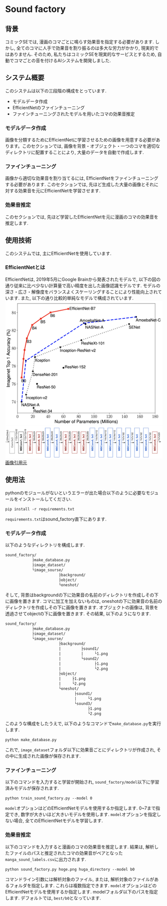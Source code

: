 # Sound factory

## 背景

コミックSEでは, 漫画のコマごとに鳴らす効果音を指定する必要があります. 
しかし, 全てのコマに人手で効果音を割り振るのは多大な労力がかかり, 現実的ではありません. 
そのため, 私たちはコミックSEを現実的なサービスとするため, 自動でコマごとの音を付けるAIシステムを開発しました. 

## システム概要

このシステムは以下の三段階の構成をとっています.

* モデルデータ作成
* EfficientNetのファインチューニング
* ファインチューニングされたモデルを用いたコマの効果音推定

### モデルデータ作成

画像を分類するためにEfficientNetに学習させるための画像を用意する必要があります。このセクションでは, 画像を背景・オブジェクト・一つのコマを適切なディレクトリに配置することにより, 大量のデータを自動で作成します. 

### ファインチューニング

画像から適切な効果音を割り当てるには, EfficientNetをファインチューニングする必要があります. このセクションでは, 先ほど生成した大量の画像とそれに対する効果音を元にEfficientNetを学習させます. 

### 効果音推定

このセクションでは, 先ほど学習したEfficientNetを元に漫画のコマの効果音を推定します. 

## 使用技術

このシステムでは, 主にEfficientNetを使用しています. 

### EfficientNetとは

EfficientNetは, 2019年5月にGoogle Brainから発表されたモデルで, 以下の図の通り従来に比べ少ない計算量で高い精度を出した画像認識モデルです. モデルの深さ・広さ・解像度をバランスよくスケーリングすることにより性能向上されています. 
また, 以下の通り比較的単純なモデルで構成されています. 
<img src="https://github.com/jphacks/C_2008/blob/master/sound_factory/resources/image1.png">
<img src="https://github.com/jphacks/C_2008/blob/master/sound_factory/resources/image2.png">
[画像引用元](https://ai.googleblog.com/2019/05/efficientnet-improving-accuracy-and.html)


## 使用法

pythonのモジュールがないというエラーが出た場合以下のように必要なモジュールをインストールしてください. 

```
pip install -r requirements.txt
```

`requirements.txt`はsound_factory直下にあります. 

### モデルデータ作成

以下のようなディレクトリを構成します. 

```
sound_factory/
            ├make_database.py
            ├image_dataset/
            └image_sourse/
                        ├background/
                        ├object/
                        └oneshot/
```

そして, 背景はbackgroundの下に効果音の名前のディレクトリを作成しその下に画像を置きます. コマに加工を加えないものは, oneshotの下に効果音の名前のディレクトリを作成しその下に画像を置きます. オブジェクトの画像は, 背景を透過させてobjectの下に画像を置きます. その結果, 以下のようになります. 

```
sound_factory/
            ├make_database.py
            ├image_dataset/
            └image_sourse/
                        ├background/
                        |         ├sound1/
                        |         |     └1.png
                        |         └sound2/
                        |               ├1.png
                        |               └2.png
                        ├object/
                        |     ├1.png
                        |     └2.png
                        └oneshot/
                               ├sound1/
                               |     └1.png
                               └sound3/
                                     ├1.png
                                     └2.png
```

このような構成をしたうえで, 以下のようなコマンドで`make_database.py`を実行します.

```
python make_database.py
```

これで, `image_dataset`フォルダ以下に効果音ごとにディレクトリが作成され, その中に生成された画像が保存されます. 

### ファインチューニング

以下のコマンドを入力すると学習が開始され, `sound_factory/model`以下に学習済みモデルが保存されます. 

```
python train_sound_factory.py --model 0
```

`model`オプションはどのEfficientNetモデルを使用するか指定します. 0~7まで指定でき, 数字が大きいほど大きいモデルを使用します. `model`オプションを指定しない場合, 全てのEfficientNetモデルを学習します. 

### 効果音推定

以下のコマンドを入力すると漫画のコマの効果音を推定します. 結果は, 解析したファイルのパスと推定されたコマの効果音がペアとなった`manga_sound_labels.csv`に出力されます. 

```
python sound_factory.py hoge.png huga_directory --model b0
```

コマンドライン引数には解析対象のファイル, または, 解析対象のファイルがあるフォルダを指定します. これらは複数指定できます. 
`model`オプションはどのEfficientNetモデルを使用するか指定します. modelフォルダ以下のパスを指定します. デフォルトでは, `best/b0`となっています. 